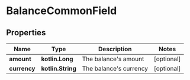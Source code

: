 
# BalanceCommonField

## Properties
Name | Type | Description | Notes
------------ | ------------- | ------------- | -------------
**amount** | **kotlin.Long** | The balance&#39;s amount |  [optional]
**currency** | **kotlin.String** | The balance&#39;s currency |  [optional]



